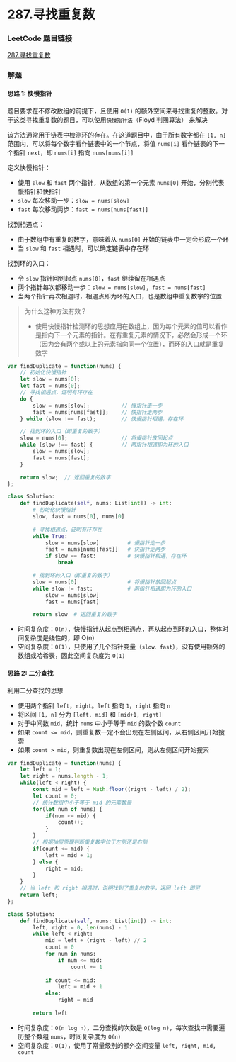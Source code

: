 # 287.寻找重复数

### LeetCode 题目链接

[287.寻找重复数](https://leetcode.cn/problems/find-the-duplicate-number/)

### 解题

#### 思路 1: 快慢指针

题目要求在不修改数组的前提下，且使用 `O(1)` 的额外空间来寻找重复的整数。对于这类寻找重复数的题目，可以使用`快慢指针法`（Floyd 判圈算法） 来解决

该方法通常用于链表中检测环的存在。在这道题目中，由于所有数字都在 `[1, n]` 范围内，可以将每个数字看作链表中的一个节点，将值 `nums[i]` 看作链表的下一个指针 `next`，即 `nums[i]` 指向 `nums[nums[i]]`

定义快慢指针：
- 使用 `slow` 和 `fast` 两个指针，从数组的第一个元素 `nums[0]` 开始，分别代表慢指针和快指针
- `slow` 每次移动一步：`slow = nums[slow]`
- `fast` 每次移动两步：`fast = nums[nums[fast]]`
  
找到相遇点：
- 由于数组中有重复的数字，意味着从 `nums[0]` 开始的链表中一定会形成一个环
- 当 `slow` 和 `fast` 相遇时，可以确定链表中存在环
  
找到环的入口：
- 令 `slow` 指针回到起点 `nums[0]`，`fast` 继续留在相遇点
- 两个指针每次都移动一步：`slow = nums[slow]`，`fast = nums[fast]`
- 当两个指针再次相遇时，相遇点即为环的入口，也是数组中重复数字的位置
  
> 为什么这种方法有效？
> - 使用快慢指针检测环的思想应用在数组上，因为每个元素的值可以看作是指向下一个元素的指针。在有重复元素的情况下，必然会形成一个环（因为会有两个或以上的元素指向同一个位置），而环的入口就是重复数字

```js
var findDuplicate = function(nums) {
    // 初始化快慢指针
    let slow = nums[0];
    let fast = nums[0];
    // 寻找相遇点，证明有环存在
    do {
        slow = nums[slow];          // 慢指针走一步
        fast = nums[nums[fast]];    // 快指针走两步
    } while (slow !== fast);        // 快慢指针相遇，存在环

    // 找到环的入口（即重复的数字）
    slow = nums[0];                 // 将慢指针放回起点
    while (slow !== fast) {         // 两指针相遇即为环的入口
        slow = nums[slow];
        fast = nums[fast];
    }

    return slow;  // 返回重复的数字
};
```
```python
class Solution:
    def findDuplicate(self, nums: List[int]) -> int:
        # 初始化快慢指针
        slow, fast = nums[0], nums[0]
        
        # 寻找相遇点，证明有环存在
        while True:
            slow = nums[slow]         # 慢指针走一步
            fast = nums[nums[fast]]   # 快指针走两步
            if slow == fast:          # 快慢指针相遇，存在环
                break

        # 找到环的入口（即重复的数字）
        slow = nums[0]                # 将慢指针放回起点
        while slow != fast:           # 两指针相遇即为环的入口
            slow = nums[slow]
            fast = nums[fast]

        return slow  # 返回重复的数字
```
- 时间复杂度：`O(n)`，快慢指针从起点到相遇点，再从起点到环的入口，整体时间复杂度是线性的，即 O(n)
- 空间复杂度：`O(1)`，只使用了几个指针变量（`slow、fast`），没有使用额外的数组或哈希表，因此空间复杂度为 `O(1)`

#### 思路 2: 二分查找

利用二分查找的思想
- 使用两个指针 `left`，`right`。`left` 指向 `1`，`right` 指向 `n`
- 将区间 `[1, n]` 分为 `[left, mid]` 和 `[mid+1, right]`
- 对于中间数 `mid`，统计 `nums` 中小于等于 `mid` 的数个数 `count`
- 如果 `count <= mid`，则重复数一定不会出现在左侧区间，从右侧区间开始搜索
- 如果 `count > mid`，则重复数出现在左侧区间，则从左侧区间开始搜索

```js
var findDuplicate = function(nums) {
    let left = 1;
    let right = nums.length - 1;
    while(left < right) {
        const mid = left + Math.floor((right - left) / 2);
        let count = 0;
        // 统计数组中小于等于 mid 的元素数量
        for(let num of nums) {
            if(num <= mid) {
                count++;
            }
        }
        // 根据抽屉原理判断重复数字位于左侧还是右侧
        if(count <= mid) {
            left = mid + 1;
        } else {
            right = mid;
        }
    }
    // 当 left 和 right 相遇时，说明找到了重复的数字，返回 left 即可
    return left;
};
```
```python
class Solution:
    def findDuplicate(self, nums: List[int]) -> int:
        left, right = 0, len(nums) - 1
        while left < right:
            mid = left + (right - left) // 2
            count = 0
            for num in nums:
                if num <= mid:
                    count += 1
            
            if count <= mid:
                left = mid + 1
            else:
                right = mid
        
        return left
```
- 时间复杂度：`O(n log n)`，二分查找的次数是 `O(log n)`，每次查找中需要遍历整个数组 `nums`，时间复杂度为 `O(n)`
- 空间复杂度：`O(1)`，使用了常量级别的额外空间变量 `left, right, mid, count`

